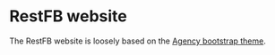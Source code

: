 RestFB website
====================

The RestFB website is loosely based on the [Agency bootstrap theme](http://startbootstrap.com/template-overviews/agency/).



